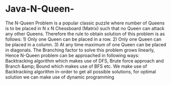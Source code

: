 # Java-N-Queen-
The N-Queen Problem is a popular classic puzzle where number of Queens is to be placed in N x N Chessboard (Matrix) such that no Queen can attack any other Queens. Therefore the rule to obtain solution of this problem is as follows:  1) Only one Queen can be placed in a row. 2) Only one Queen can be placed in a column. 3) At any time maximum of one Queen can be placed in diagonals. The Branching factor to solve this problem grows linearly, Hence N-Queen problem can be approached in following ways: Backtracking algorithm which makes use of DFS, Brute force approach and Branch &amp;amp; Bound which makes use of BFS etc. We make use of Backtracking algorithm in-order to get all possible solutions, for optimal solution we can make use of dynamic programming
